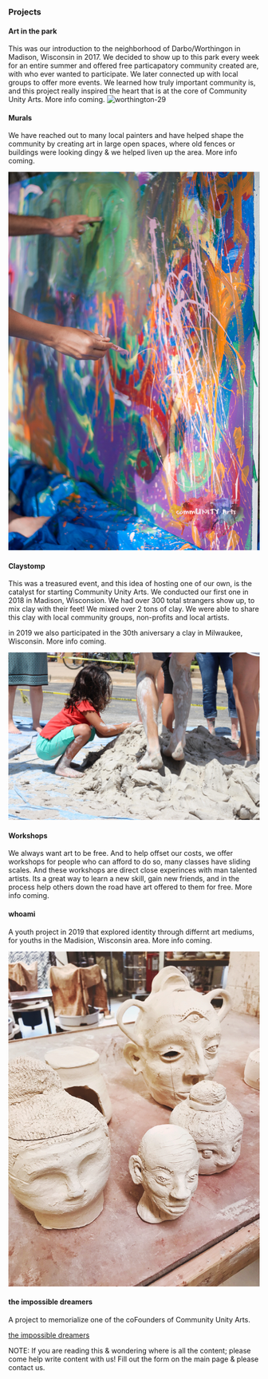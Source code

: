 ### Projects

#### Art in the park

This was our introduction to the neighborhood of Darbo/Worthingon in Madison, Wisconsin in 2017. We decided to show up to this park every week for an entire summer and offered free particapatory community created are, with who ever wanted to participate. We later connected up with local groups to offer more events. We learned how truly important community is, and this project really inspired the heart that is at the core of Community Unity Arts. More info coming.
![worthington-29](../../var/media/worthington-29.jpg?raw=true "worthington-29")

#### Murals
We have reached out to many local painters and have helped shape the community by creating art in large open spaces, where old fences or buildings were looking dingy & we helped liven up the area. More info coming.

![mural01](../../var/media/mural02.jpg?raw=true "mural")

#### Claystomp
This was a treasured event, and this idea of hosting one of our own, is the catalyst for starting Community Unity Arts. We conducted our first one in 2018 in Madison, Wisconsion. We had over 300 total strangers show up, to mix clay with their feet! We mixed over 2 tons of clay. We were able to share this clay with local community groups, non-profits and local artists.

in 2019 we also participated in the 30th aniversary a clay in Milwaukee, Wisconsin. More info coming.

![claystommp](../../var/media/feet01.jpg?raw=true "claystomp")

#### Workshops

We always want art to be free. And to help offset our costs, we offer workshops for people who can afford to do so, many classes have sliding scales. And these workshops are direct close experinces with man talented artists. Its a great way to learn a new skill, gain new friends, and in the process help others down the road have art offered to them for free. More info coming.

#### whoami
A youth project in 2019 that explored identity through differnt art mediums, for youths in the Madision, Wisconsin area. More info coming.

![facejugs](../../var/media/face_jugs.jpg?raw=true "facejugs")

#### the impossible dreamers
A project to memorialize one of the coFounders of Community Unity Arts.

[the impossible dreamers](../../var/content/the_impossible_dreamers.md)

NOTE: If you are reading this & wondering where is all the content; please come help write content with us! Fill out the form on the main page & please contact us.
